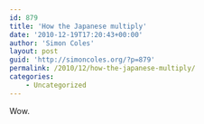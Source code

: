 ```yaml
---
id: 879
title: 'How the Japanese multiply'
date: '2010-12-19T17:20:43+00:00'
author: 'Simon Coles'
layout: post
guid: 'http://simoncoles.org/?p=879'
permalink: /2010/12/how-the-japanese-multiply/
categories:
    - Uncategorized
---
```


Wow.

<object height="390" width="640"><param name="movie" value="http://www.youtube.com/v/e-P5RGdjICo&hl=es_ES&feature=player_embedded&version=3"></param><param name="allowFullScreen" value="true"></param><param name="allowScriptAccess" value="always"></param><embed allowfullscreen="true" allowscriptaccess="always" height="390" src="http://www.youtube.com/v/e-P5RGdjICo&hl=es_ES&feature=player_embedded&version=3" type="application/x-shockwave-flash" width="640"></embed></object>